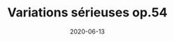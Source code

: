 ---
title: Variations sérieuses op.54
composers: mendelssohn-felix
date: 2020-06-13
medialink: https://www.youtube.com/embed/_ZOSycVBKzo?si=10ANZHC4pMUTGu_3
---
